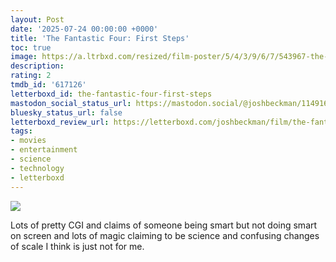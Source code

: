 ```yaml
---
layout: Post
date: '2025-07-24 00:00:00 +0000'
title: 'The Fantastic Four: First Steps'
toc: true
image: https://a.ltrbxd.com/resized/film-poster/5/4/3/9/6/7/543967-the-fantastic-four-first-steps-0-600-0-900-crop.jpg?v=ab7c919b04
description:
rating: 2
tmdb_id: '617126'
letterboxd_id: the-fantastic-four-first-steps
mastodon_social_status_url: https://mastodon.social/@joshbeckman/114916503592479979
bluesky_status_url: false
letterboxd_review_url: https://letterboxd.com/joshbeckman/film/the-fantastic-four-first-steps/
tags:
- movies
- entertainment
- science
- technology
- letterboxd
---
```


 <p><img src="https://a.ltrbxd.com/resized/film-poster/5/4/3/9/6/7/543967-the-fantastic-four-first-steps-0-600-0-900-crop.jpg?v=ab7c919b04"/></p> <p>Lots of pretty CGI and claims of someone being smart but not doing smart on screen and lots of magic claiming to be science and confusing changes of scale I think is just not for me.</p> 
